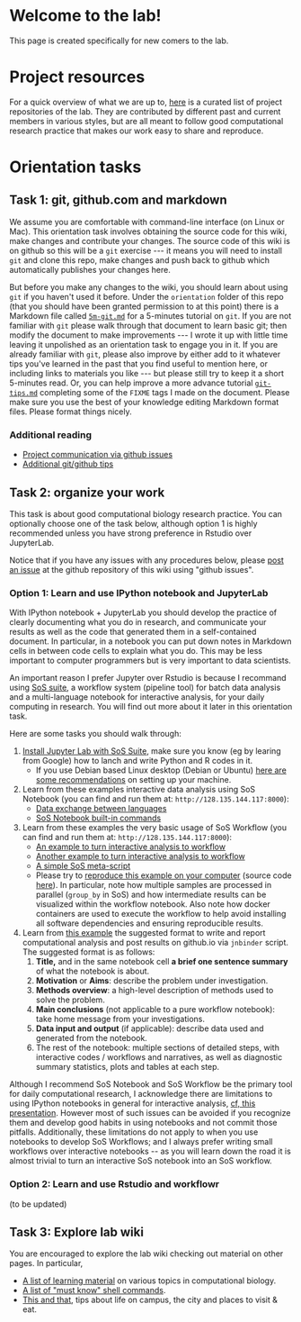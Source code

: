 # Welcome to the lab!

This page is created specifically for new comers to the lab. 

# Project resources

For a quick overview of what we are up to, [here](../project_resource) is a curated list of project
repositories of the lab. They are contributed by different past and current members in various styles,
but are all meant to follow good computational research practice that makes our work easy to share
and reproduce.

# Orientation tasks

## Task 1: git, github.com and markdown

We assume you are comfortable with command-line interface (on Linux or Mac). This orientation task involves obtaining the source code for this wiki, make changes and contribute your changes.
The source code of this wiki is on github so this will be a `git` exercise --- it means you will need to install `git` and clone this repo, make changes and push back to github which automatically
publishes your changes here.

But before you make any changes to the wiki, you should learn about using `git` if you haven't used it before. Under the `orientation` folder of this repo (that you should have been granted permission to at this point) there is a Markdown file called [`5m-git.md`](5m-git.html) for a 5-minutes tutorial on `git`. If you are not familiar with `git` please walk through that document to learn basic git; then modify the document to make improvements --- I wrote it up with little time leaving it unpolished as an orientation task to engage you in it. If you are already familiar with `git`, please also improve by either add to it whatever tips you've learned in the past that you find useful to mention here, or including links to materials you like --- but please still try to keep it a short 5-minutes read. Or, you can help improve a more advance tutorial [`git-tips.md`](git-tips.html) completing some of the `FIXME` tags I made on the document. Please make sure you use the best of your knowledge editing Markdown format files. Please format things nicely.

### Additional reading

- [Project communication via github issues](github-issues)
- [Additional git/github tips](git-tips)

## Task 2: organize your work

This task is about good computational biology research practice. 
You can optionally choose one of the task below, although option 1 is
highly recommended unless you have strong preference in Rstudio over JupyterLab.

Notice that if you have any issues with any procedures below, please [post an issue](github-issues#issues-for-bug-reports) at the github repository
of this wiki using "github issues".

### Option 1: Learn and use IPython notebook and JupyterLab

With IPython notebook + JupyterLab you should develop the practice of clearly documenting what you do in research,
and communicate your results as well as the code that generated them in a self-contained document. 
In particular, in a notebook you can put down notes in Markdown cells in between code cells to explain what you do. 
This may be less important to computer programmers but is very important to data scientists. 

An important reason I prefer Jupyter over Rstudio is because I recommand using [SoS suite](https://vatlab.github.io/sos-docs), a workflow system (pipeline tool) for batch data analysis and a multi-language notebook for interactive analysis, for your daily computing in research. You will find out more about it later in this orientation task.

Here are some tasks you should walk through:

1. [Install Jupyter Lab with SoS Suite](jupyter-setup), make sure you know (eg by learing from Google) how to lanch and write Python and R codes in it.
    - If you use Debian based Linux desktop (Debian or Ubuntu) [here are some recommendations](debian-setup) on setting up your machine.
2. Learn from these examples interactive data analysis using SoS Notebook (you can find and run them at: `http://128.135.144.117:8000`):
    - [Data exchange between languages](https://github.com/vatlab/sos/blob/master/development/docker-demo/examples/JupyterCon18/2_Data_Exchange.ipynb)
    - [SoS Notebook built-in commands](https://github.com/vatlab/sos/blob/master/development/docker-demo/examples/JupyterCon18/3_SoS_Magics.ipynb)
3. Learn from these examples the very basic usage of SoS Workflow (you can find and run them at: `http://128.135.144.117:8000`):
    - [An example to turn interactive analysis to workflow](https://github.com/vatlab/sos/blob/master/development/docker-demo/examples/HomePage_Example_2.ipynb)
    - [Another example to turn interactive analysis to workflow](https://github.com/vatlab/sos/blob/master/development/docker-demo/examples/JupyterCon18/4_Notebook_to_Workflow.ipynb)
    - [A simple SoS meta-script](sos_meta_script)
    - Please try to [reproduce this example on your computer](https://vatlab.github.io/sos-docs/doc/examples/WGS_Call.html) (source code [here](https://github.com/vatlab/sos-docs/blob/master/src/examples/WGS_Call.ipynb)). In particular, note how multiple samples are processed in parallel (`group_by` in SoS) and how intermediate results can be visualized within the workflow notebook. Also note how docker containers are used to execute the workflow to help avoid installing all software dependencies and ensuring reproducible results.
4. Learn from [this example](https://github.com/gaow/annotation-finemap-dsc) the suggested format to write and report computational analysis and post results on github.io via `jnbinder` script. The suggested format is as follows:
    1. **Title,** and in the same notebook cell **a brief one sentence summary** of what the notebook is about.
    2. **Motivation** or **Aims**: describe the problem under investigation.
    3. **Methods overview**: a high-level description of methods used to solve the problem.
    4. **Main conclusions** (not applicable to a pure workflow notebook): take home message from your investigations.
    5. **Data input and output** (if applicable): describe data used and generated from the notebook.
    6. The rest of the notebook: multiple sections of detailed steps, with interactive codes / workflows and narratives, as well as diagnostic summary statistics, plots and tables at each step.

Although I recommend SoS Notebook and SoS Workflow be the primary tool for daily computational research, I acknowledge there are limitations to using IPython notebooks in general for interactive analysis, [cf, this presentation](https://docs.google.com/presentation/d/1n2RlMdmv1p25Xy5thJUhkKGvjtV-dkAIsUXP-AL4ffI/mobilepresent?slide=id.g362da58057_0_1). However most of such issues can be avoided if you recognize them and develop good habits in using notebooks and not commit those pitfalls. Additionally, these limitations do not apply to when you use notebooks to develop SoS Workflows; and I always prefer writing small workflows over interactive notebooks -- as you will learn down the road it is almost trivial to turn an interactive SoS notebook into an SoS workflow.

### Option 2: Learn and use Rstudio and workflowr

(to be updated)

## Task 3: Explore lab wiki

You are encouraged to explore the lab wiki checking out material on other pages. In particular, 

- [A list of learning material](../learning_center) on various topics in computational biology.
- [A list of "must know" shell commands](../computing_tutorial/shell-must-know.html).
- [This and that](../this_that), tips about life on campus, the city and places to visit & eat.
